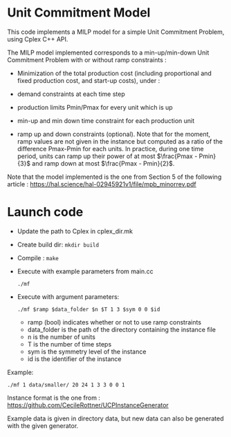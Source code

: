 # Unit Commitment Model

This code implements a MILP model for a simple Unit Commitment Problem, using Cplex C++ API.

The MILP model implemented corresponds to a min-up/min-down Unit Commitment Problem with or without ramp constraints :

 * Minimization of the total production cost (including proportional and fixed production cost, and start-up costs), under :

  * demand constraints at each time step
  * production limits Pmin/Pmax for every unit which is up
  * min-up and min down time constraint for each production unit
  * ramp up and down constraints (optional). Note that for the moment, ramp values are not given in the instance but computed as a ratio of the difference Pmax-Pmin for each units. In practice, during one time period, units can ramp up their power of at most $\frac{Pmax - Pmin}{3}$ and ramp down at most $\frac{Pmax - Pmin}{2}$.

 Note that the model implemented is the one from Section 5 of the following article : https://hal.science/hal-02945921v1/file/mpb_minorrev.pdf


# Launch code

* Update the path to Cplex in cplex_dir.mk

* Create build dir: ```mkdir build```

* Compile : ```make```

* Execute with example parameters from main.cc

  ```./mf``` 

* Execute with argument parameters:

  ```./mf $ramp $data_folder $n $T 1 3 $sym 0 0 $id``` 

  * ramp (bool) indicates whether or not to use ramp constraints
  * data_folder is the path of the directory containing the instance file 
  * n is the number of units
  * T is the number of time steps
  * sym is the symmetry level of the instance
  * id is the identifier of the instance

Example:


  ```./mf 1 data/smaller/ 20 24 1 3 3 0 0 1``` 

Instance format is the one from : https://github.com/CecileRottner/UCPInstanceGenerator

Example data is given in directory data, but new data can also be generated with the given generator.